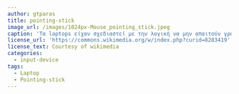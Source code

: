 ```yaml
---
author: gtparas
title: pointing-stick
image_url: /images/1024px-Mouse_pointing_stick.jpeg
caption: 'Τα laptops είχαν σχεδιαστεί με την λογική να μην απαιτούν γραφείο αλλά ο χρήστης να μπορεί να τα λειτουργεί πάνω στα πόδια του. Για να αποφύγουν την χρήση mouse καθώς προϋποθέτει την ύπαρξη γραφείου, μια ιδέα ήταν το pointing stick. Ένας μικρός αναλογικός μοχλός πάνω στο πληκτρολόγιο όπου αντιλαμβάνεται την δύναμη που του ασκείται και μετακινεί αναλόγως τον pointer στην οθόνη.'
license_url: 'https://commons.wikimedia.org/w/index.php?curid=8283419'
license_text: Courtesy of wikimedia
categories:
  - input-device
tags:
  - Laptop
  - Pointing-stick
---
```

